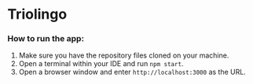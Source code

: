 # Triolingo
### How to run the app:
1. Make sure you have the repository files cloned on your machine.
2. Open a terminal within your IDE and run `npm start`.
3. Open a browser window and enter `http://localhost:3000` as the URL.
